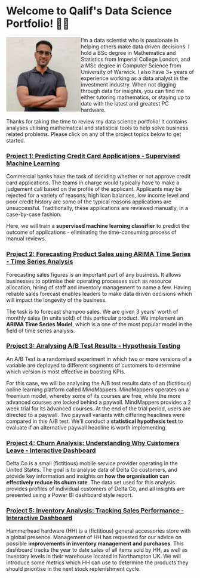 # Welcome to Qalif's Data Science Portfolio! 👋🏽
<img align="left" src="https://github.com/Qalif-R/Qalif_Data_Science_Portfolio/blob/main/profile_pic.jpg?raw=true" width="200" height="200">
I’m a data scientist who is passionate in helping others make data driven decisions. I hold a BSc degree in Mathematics and Statistics from Imperial College London, and  a MSc degree in Computer Science from University of Warwick. I also have 3+ years of experience working as a data analyst in the investment industry. When not digging through data for insights, you can find me either tutoring mathematics, or staying up to date with the latest and greatest PC hardware.
<br/>

Thanks for taking the time to review my data science portfolio! It contains analyses utilising mathematical and statistical tools to help solve business related problems. Please click on any of the project topics below to get started.

### [Project 1: Predicting Credit Card Applications - Supervised Machine Learning](https://github.com/Qalif-R/Predicting_Credit_Card_Applications)
Commercial banks have the task of deciding whether or not approve credit card applications. The teams in charge would typically have to make a judgement call based on the profile of the applicant. Applicants may be rejected for a variety of reasons; high loan balances, low income level and poor credit history are some of the typical reasons applications are unsuccessful. Traditionally, these applications are reviewed manually, in a case-by-case fashion. 

Here, we will train a **supervised machine learning classifier** to predict the outcome of applications - eliminating the time-consuming process of manual reviews.

### [Project 2: Forecasting Product Sales using ARIMA Time Series - Time Series Analysis](https://github.com/Qalif-R/ARIMA_Time_Series_Analysis)
Forecasting sales figures is an important part of any business. It allows businesses to optimise their operating processes such as resource allocation, hiring of staff and inventory management to name a few. Having reliable sales forecast enables leaders to make data driven decisions which will impact the longevity of the business.

The task is to forecast shampoo sales. We are given 3 years' worth of monthly sales (in units sold) of this particular product. We implement an **ARIMA Time Series Model**, which is a one of the most popular model in the field of time series analysis.

### [Project 3: Analysing A/B Test Results - Hypothesis Testing](https://github.com/Qalif-R/AB_Test_Analysis)

An A/B Test is a randomised experiment in which two or more versions of a variable are deployed to different segments of customers to determine which version is most effective in boosting KPIs. 

For this case, we will be analysing the A/B test results data of an (fictitious) online learning platform called MindMappers. MindMappers operates on a freemium model, whereby some of its courses are free, while the more advanced courses are locked behind a paywall. MindMappers provides a 2 week trial for its advanced courses. At the end of the trial period, users are directed to a paywall. Two paywall variants with differing headlines were compared in this A/B test. We'll conduct a **statistical hypothesis test** to evaluate if an alternative paywall headline is worth implementing.

### [Project 4: Churn Analysis: Understanding Why Customers Leave - Interactive Dashboard](https://github.com/Qalif-R/Churn-Analysis)
Delta Co is a small (fictitious) mobile service provider operating in the United States.
The goal is to analyse data of Delta Co customers, and provide key information and insights on **how the organisation can effectively reduce its churn rate**.
The data set used for this analysis provides profiles of  individual customers of Delta Co, and all insights are presented using a Power BI dashboard style report.

### [Project 5: Inventory Analysis: Tracking Sales Performance - Interactive Dashboard](https://github.com/Qalif-R/Inventory_Analysis)
Hammerhead hardware (HH) is a (fictitious) general accessories store with a global presence. Management of HH has requested for our advice on possible **improvements in inventory management and purchases**.
This dashboard tracks the year to date sales of all items sold by HH, as well as inventory levels in their warehouse located in Northampton UK. We will introduce some metrics which HH can use to determine the products they should prioritise in the next stock replenishment cycle.
